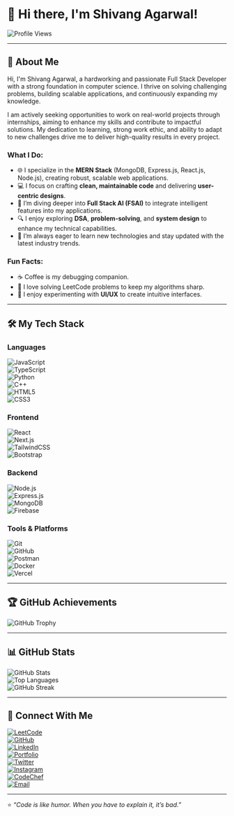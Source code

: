 # 👋 Hi there, I'm Shivang Agarwal!  


![Profile Views](https://komarev.com/ghpvc/?username=SHIVANG2904&label=Profile%20Views&color=blue&style=flat)  

---

## 🚀 About Me  

Hi, I'm Shivang Agarwal, a hardworking and passionate Full Stack Developer with a strong foundation in computer science. I thrive on solving challenging problems, building scalable applications, and continuously expanding my knowledge.

I am actively seeking opportunities to work on real-world projects through internships, aiming to enhance my skills and contribute to impactful solutions. My dedication to learning, strong work ethic, and ability to adapt to new challenges drive me to deliver high-quality results in every project. 

### What I Do:  
- 🌐 I specialize in the **MERN Stack** (MongoDB, Express.js, React.js, Node.js), creating robust, scalable web applications.  
- 💻 I focus on crafting **clean, maintainable code** and delivering **user-centric designs**.  
- 🤖 I’m diving deeper into **Full Stack AI (FSAI)** to integrate intelligent features into my applications.  
- 🔍 I enjoy exploring **DSA**, **problem-solving**, and **system design** to enhance my technical capabilities.  
- 🌱 I’m always eager to learn new technologies and stay updated with the latest industry trends.  

### Fun Facts:  
- ☕ Coffee is my debugging companion.  
- 🎯 I love solving LeetCode problems to keep my algorithms sharp.  
- 🎨 I enjoy experimenting with **UI/UX** to create intuitive interfaces.  

---

## 🛠️ My Tech Stack  

### Languages  
![JavaScript](https://img.shields.io/badge/-JavaScript-F7DF1E?style=flat&logo=javascript&logoColor=black)  
![TypeScript](https://img.shields.io/badge/-TypeScript-007ACC?style=flat&logo=typescript&logoColor=white)  
![Python](https://img.shields.io/badge/-Python-3776AB?style=flat&logo=python&logoColor=white)  
![C++](https://img.shields.io/badge/-C++-00599C?style=flat&logo=c%2B%2B&logoColor=white)  
![HTML5](https://img.shields.io/badge/-HTML5-E34F26?style=flat&logo=html5&logoColor=white)  
![CSS3](https://img.shields.io/badge/-CSS3-1572B6?style=flat&logo=css3&logoColor=white)  

### Frontend  
![React](https://img.shields.io/badge/-React-61DAFB?style=flat&logo=react&logoColor=black)  
![Next.js](https://img.shields.io/badge/-Next.js-000000?style=flat&logo=next.js&logoColor=white)  
![TailwindCSS](https://img.shields.io/badge/-TailwindCSS-38B2AC?style=flat&logo=tailwind-css&logoColor=white)  
![Bootstrap](https://img.shields.io/badge/-Bootstrap-563D7C?style=flat&logo=bootstrap&logoColor=white)  

### Backend  
![Node.js](https://img.shields.io/badge/-Node.js-339933?style=flat&logo=node.js&logoColor=white)  
![Express.js](https://img.shields.io/badge/-Express.js-000000?style=flat&logo=express&logoColor=white)  
![MongoDB](https://img.shields.io/badge/-MongoDB-47A248?style=flat&logo=mongodb&logoColor=white)  
![Firebase](https://img.shields.io/badge/-Firebase-FFCA28?style=flat&logo=firebase&logoColor=black)  

### Tools & Platforms  
![Git](https://img.shields.io/badge/-Git-F05032?style=flat&logo=git&logoColor=white)  
![GitHub](https://img.shields.io/badge/-GitHub-181717?style=flat&logo=github&logoColor=white)  
![Postman](https://img.shields.io/badge/-Postman-FF6C37?style=flat&logo=postman&logoColor=white)  
![Docker](https://img.shields.io/badge/-Docker-2496ED?style=flat&logo=docker&logoColor=white)  
![Vercel](https://img.shields.io/badge/-Vercel-000000?style=flat&logo=vercel&logoColor=white)  

---

## 🏆 GitHub Achievements  
![GitHub Trophy](https://github-profile-trophy.vercel.app/?username=SHIVANG2904&theme=radical&no-frame=true&column=7)  

---

## 📊 GitHub Stats  

![GitHub Stats](https://github-readme-stats.vercel.app/api?username=SHIVANG2904&show_icons=true&theme=radical)  
![Top Languages](https://github-readme-stats.vercel.app/api/top-langs/?username=SHIVANG2904&layout=compact&theme=radical)  
![GitHub Streak](https://github-readme-streak-stats.herokuapp.com/?user=SHIVANG2904&theme=radical)  

---

## 🔗 Connect With Me  

[![LeetCode](https://img.shields.io/badge/-LeetCode-FFA116?style=flat&logo=leetcode&logoColor=white)](https://leetcode.com/u/shivangagarwal3165/)  
[![GitHub](https://img.shields.io/badge/-GitHub-181717?style=flat&logo=github&logoColor=white)](https://github.com/SHIVANG2904)  
[![LinkedIn](https://img.shields.io/badge/-LinkedIn-blue?style=flat&logo=linkedin&logoColor=white)](https://www.linkedin.com/in/shivang-agarwal-506a30273/)  
[![Portfolio](https://img.shields.io/badge/-Portfolio-black?style=flat&logo=vercel)](https://shivangportfolio-git-main-shivang2904s-projects.vercel.app/)  
[![Twitter](https://img.shields.io/badge/-Twitter-1DA1F2?style=flat&logo=twitter&logoColor=white)](https://x.com/_Shivaaang)  
[![Instagram](https://img.shields.io/badge/-Instagram-E4405F?style=flat&logo=instagram&logoColor=white)](https://www.instagram.com/shivvang_agarwal?igsh=c2Rlbzl4ZG9lN2Qx)  
[![CodeChef](https://img.shields.io/badge/-CodeChef-5B4638?style=flat&logo=codechef&logoColor=white)](https://www.codechef.com/users/shivang_0001)  
[![Email](https://img.shields.io/badge/-Email-red?style=flat&logo=gmail&logoColor=white)](mailto:shivangagarwal3165@gmail.com)  

---

⭐️ _“Code is like humor. When you have to explain it, it’s bad.”_  
